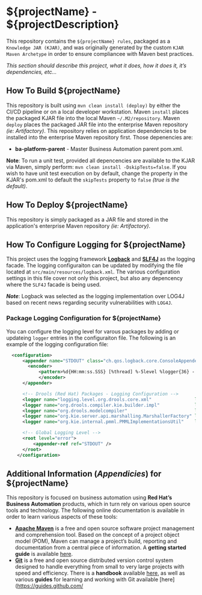 # ${projectName} - ${projectDescription}

This repository contains the `${projectName} rules`, packaged as a `Knowledge JAR (KJAR)`, and was originally generated by the custom `KJAR Maven Archetype` in order to ensure compliancee with Maven best practices. 

*This section should describe this project, what it does, how it does it, it’s dependencies, etc…*

## How To Build ${projectName}

This repository is built using `mvn clean install (deploy)` by either the CI/CD pipeline or on a local developer workstation.  Maven `install` places the packaged KJAR file into the local Maven `~/.M2/repository`.  Maven `deploy` places the packaged JAR file into the enterprise Maven repository *(ie: Artifactory)*.  This repository relies on application dependencies to be installed into the enterprise Maven repository first.  Those depenencies are:

- **ba-platform-parent** - Master Business Automation parent pom.xml.

**Note**: To run a unit test, provided all depencencies are available to the KJAR via Maven, simply perform: `mvn clean install -DskipTests=false`.  If you wish to have unit test execution on by default, change the property in the KJAR's pom.xml to default the `skipTests` property to `false` _(true is the default)_.

## How To Deploy ${projectName}

This repository is simply packaged as a JAR file and stored in the application's enterprise Maven repository *(ie: Artifactory)*.

## How To Configure Logging for ${projectName}

This project uses the logging framework [**Logback**](https://logback.qos.ch/) and [**SLF4J**](https://www.slf4j.org/) as the logging facade.  The logging configuraiton can be updated by modifying the file located at `src/main/resources/logback.xml`.  The various configuration settings in this file cover not only this project, but also any depencency where the `SLF4J` facade is being used.

**_Note_**: Logback was selected as the logging implementation over LOG4J based on recent news regarding security vulnerabilities with `LOG4J`.

### Package Logging Configuration for ${projectName}
You can configure the logging level for varous packages by adding or updateing `logger` entries in the configuraiton file.  The following is an example of the logging configuration file:

```xml
  <configuration>
      <appender name="STDOUT" class="ch.qos.logback.core.ConsoleAppender">
        <encoder>
            <pattern>%d{HH:mm:ss.SSS} [%thread] %-5level %logger{36} - %msg%n</pattern>
            </encoder>
      </appender>

      <!-- Drools (Red Hat) Packages - Logging Configuration -->
      <logger name="logging.level.org.drools.core.xml"                level="error" />  
      <logger name="org.drools.compiler.kie.builder.impl"             level="error" /> 
      <logger name="org.drools.modelcompiler"                         level="error" /> 
      <logger name="org.kie.server.api.marshalling.MarshallerFactory" level="error" /> 
      <logger name="org.kie.internal.pmml.PMMLImplementationsUtil"    level="error" /> 

      <!-- Global Logging Level -->
      <root level="error">
          <appender-ref ref="STDOUT" />
      </root>
    </configuration>
```

## Additional Information (*Appendicies*) for ${projectName}
This repository is focused on business automation using **Red Hat’s Business Automation** products, which in turn rely on various open source tools and technology. The following online documentation is available in order to learn various aspects of these tools:

- [**Apache Maven**](https://maven.apache.org/) is a free and open source software project management and comprehension tool. Based on
  the concept of a project object model (POM), Maven can manage a project’s build, reporting and documentation from a central piece of
  information. A **getting started guide** is available [here](http://maven.apache.org/guides/getting-started/).
- [**Git**](https://git-scm.com//) is a free and open source distributed version control system designed to handle everything
  from small to very large projects with speed and efficiency. There is a **handbook** available [here](https://guides.github.com/introduction/git-handbook/), as well as various **guides** for learning and working with Git available [here](https://guides.github.com/
